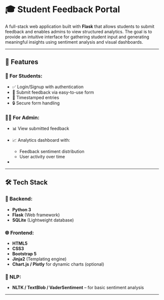 
# 🎓 Student Feedback Portal

A full-stack web application built with **Flask** that allows students to submit feedback and enables admins to view structured analytics. The goal is to provide an intuitive interface for gathering student input and generating meaningful insights using sentiment analysis and visual dashboards.

---

## 🚀 Features

### 👥 For Students:
- ✅ Login/Signup with authentication
- 📝 Submit feedback via easy-to-use form
- 📅 Timestamped entries
- 🔒 Secure form handling

### 🧑‍💼 For Admin:
- 📊 View submitted feedback
- 📈 Analytics dashboard with:
  - Feedback sentiment distribution
  - User activity over time
 
-

---

## 🛠️ Tech Stack

### 🔧 Backend:
- **Python 3**
- **Flask** (Web framework)
- **SQLite** (Lightweight database)


### 🌐 Frontend:
- **HTML5**
- **CSS3**
- **Bootstrap 5**
- **Jinja2** (Templating engine)
- **Chart.js / Plotly** for dynamic charts (optional)

### 🤖 NLP:
- **NLTK / TextBlob / VaderSentiment** – for basic sentiment analysis


---







